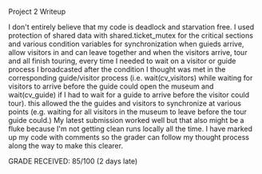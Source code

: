 Project 2 Writeup

I don't entirely believe that my code is deadlock and starvation free. I used protection of shared data with shared.ticket_mutex for the critical sections and various condition variables for synchronization when guieds arrive, allow visitors in and can leave together and when the visitors arrive, tour and all finish touring, every time I needed to wait on a visitor or guide process I broadcasted after the condition I thought was met in the corresponding guide/visitor process (i.e. wait(cv_visitors) while waiting for visitors to arrive before the guide could open the museum and wait(cv_guide) if I had to wait for a guide to arrive before the visitor could tour). this allowed the the guides and visitors to synchronize at various points (e.g. waiting for all visitors in the museum to leave before the tour guide could.) My latest submission worked well but that also might be a fluke because I'm not getting clean runs locally all the time. I have marked up my code with comments so the grader can follow my thought process along the way to make this clearer.

GRADE RECEIVED: 85/100 (2 days late)
